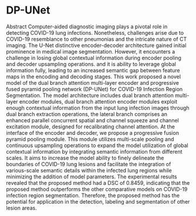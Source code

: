 # DP-UNet
Abstract
Computer-aided diagnostic imaging plays a pivotal role in detecting COVID-19 lung infections. Nonetheless, challenges arise due to COVID-19 resemblance to other pneumonias and the intricate nature of CT imaging.
The U-Net distinctive encoder-decoder architecture gained initial prominence in medical image segmentation. However, it encounters a challenge in losing global contextual information during encoder pooling and decoder upsampling operations.  and it is ability to leverage global information fully, leading to an increased semantic gap between feature maps in the encoding and decoding stages. This work proposed a novel model of the dual branch attention multi-layer encoder and progressive fused pyramid pooling network (DP-UNet) for COVID-19 Infection Region Segmentation. The model architecture includes dual branch attention multi-layer encoder modules, dual branch attention encoder modules exploit enough contextual information from the input lung infection images through dual branch extraction operations, the lateral branch comprises an enhanced parallel concurrent spatial and channel squeeze and channel excitation module, designed for recalibrating channel attention. At the interface of the encoder and decoder, we propose a progressive fusion pyramid pooling module. This module utilizes multi-scale pooling and continuous upsampling operations to expand the model utilization of global contextual information by integrating semantic information from different scales. It aims to increase the model ability to finely delineate the boundaries of COVID-19 lung lesions and facilitate the integration of various-scale semantic details within the infected lung regions while minimizing the addition of model parameters. The experimental results revealed that the proposed method had a DSC of 0.8459, indicating that the proposed method outperforms the other comparative models on COVID-19 infection region segmentation. Therefore, the proposed method has the potential for application in the detection, labeling and segmentation of other lesion areas.
